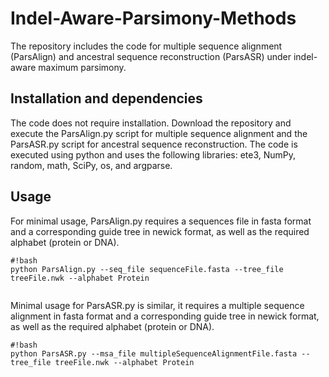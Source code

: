 # Indel-Aware-Parsimony-Methods

The repository includes the code for multiple sequence alignment (ParsAlign) and ancestral sequence reconstruction (ParsASR) under indel-aware maximum parsimony. 

## Installation and dependencies
The code does not require installation. Download the repository and execute the ParsAlign.py script for multiple sequence alignment and the ParsASR.py script for ancestral sequence reconstruction. The code is executed using python and uses the following libraries: ete3, NumPy, random, math, SciPy, os, and argparse. 

## Usage
For minimal usage, ParsAlign.py requires a sequences file in fasta format and a corresponding guide tree in newick format, as well as the required alphabet (protein or DNA).

```
#!bash
python ParsAlign.py --seq_file sequenceFile.fasta --tree_file treeFile.nwk --alphabet Protein 
	
```

Minimal usage for ParsASR.py is similar, it requires a multiple sequence alignment in fasta format and a corresponding guide tree in newick format, as well as the required alphabet (protein or DNA).

```
#!bash
python ParsASR.py --msa_file multipleSequenceAlignmentFile.fasta --tree_file treeFile.nwk --alphabet Protein 
	
```


